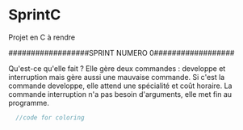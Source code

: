 # SprintC
Projet en C à rendre


##################SPRINT NUMERO 0##################

Qu'est-ce qu'elle fait ? Elle gère deux commandes : developpe et interruption mais gère aussi une mauvaise commande.
Si c'est la commande developpe, elle attend une spécialité et coût horaire.
La commande interruption n'a pas besoin d'arguments, elle met fin au programme.



```c
  //code for coloring
